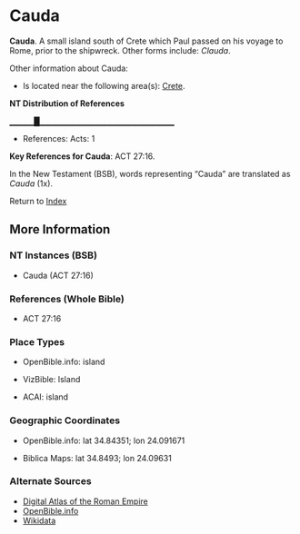 # Cauda
**Cauda**. 
A small island south of Crete which Paul passed on his voyage to Rome, prior to the shipwreck. 
Other forms include: 
*Clauda*. 




Other information about Cauda:


* Is located near the following area(s): 
[Crete](Crete.md). 


**NT Distribution of References**

▁▁▁▁█▁▁▁▁▁▁▁▁▁▁▁▁▁▁▁▁▁▁▁▁▁▁
* References: Acts: 1



**Key References for Cauda**: 
ACT 27:16. 




In the New Testament (BSB), words representing “Cauda” are translated as 
*Cauda* (1x). 


Return to [Index](00-Index.md)

## More Information

### NT Instances (BSB)

* Cauda (ACT 27:16)



### References (Whole Bible)

* ACT 27:16


### Place Types

* OpenBible.info: island

* VizBible: Island

* ACAI: island



### Geographic Coordinates

* OpenBible.info: lat 34.84351; lon 24.091671

* Biblica Maps: lat 34.8493; lon 24.09631



### Alternate Sources

* [Digital Atlas of the Roman Empire](https://imperium.ahlfeldt.se/places/41496)
* [OpenBible.info](https://www.openbible.info/geo/ancient/aca2b0a)
* [Wikidata](http://www.wikidata.org/entity/Q213895)



